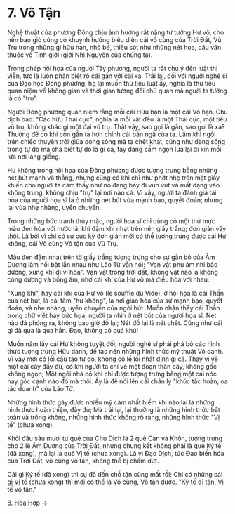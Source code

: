 # 7. Vô Tận

Nghệ thuật của phương Đông chịu ảnh hưởng rất nặng tư tưởng Hư vô, cho nên bao
giờ cũng có khuynh hướng biểu diễn cái vô cùng của Trời Đất, Vũ Trụ trong những
gì hữu hạn, nhỏ bé, thiếu sót như những nét họa, câu văn thuộc về Tịnh giới
(giới Nhị Nguyên của chúng ta).

Trong phép hội họa của người Tây phương, người ta rất chú ý đến luật thị viễn,
tức là luôn phân biệt rõ cái gần với cái xa. Trái lại, đối với người nghệ sĩ của
Đạo học Đông phương, họ lại muốn thủ tiêu luật ấy, nghĩa là thủ tiêu quan niệm
về không gian và thời gian tương đối chủ quan mà người ta tưởng là có "trụ".

Người Đông phương quan niệm rằng mỗi cái Hữu hạn là một cái Vô hạn. Chu dịch
bảo: "Các hữu Thái cực", nghĩa là mỗi vật đều là một Thái cực, một tiểu vũ trụ,
không khác gì một đại vũ trụ. Thật vậy, sao gọi là gần, sao gọi là xa? Thượng đế
có khi còn gần ta hơn chính cái bản ngã của ta. Lắm khi ngồi trên chiếc thuyền
trôi giữa dòng sông mà ta chết khát, cũng như đang sống trong tự do mà chả biết
tự do là gì cả, tay đang cầm ngọn lửa lại đi xin mồi lửa nơi láng giềng.

Hư không trong hội họa của Đông phương được tượng trưng bằng những nét bút mạnh
và thẳng, nhưng cũng có khi chỉ như phớt nhẹ trên mặt giấy khiến cho người ta
cảm thấy như nó đang bay đi vun vút và mất dạng vào không trung, không chịu
"trụ" lại nơi nào cả. Vì vậy, người ta đánh giá tài hoa của người họa sĩ là ở
những nét bút vừa mạnh bạo, quyết đoán; nhưng lại vừa nhẹ nhàng, uyển chuyển.

Trong những bức tranh thủy mặc, người hoạ sĩ chỉ dùng có một thứ mực màu đen hòa
với nước lã, khi đậm khi nhạt trên nền giấy trắng; đơn giản vậy thôi. Là bởi vì
chỉ có sự cực kỳ đơn giản mới có thể tượng trưng được cái Hư không, cái Vô cùng
Vô tận của Vũ Trụ.

Màu đen đậm nhạt trên tờ giấy trắng tượng trưng cho sự gắn bó của Âm Dương làm
nổi bật lẫn nhau như Lão Tử vẫn nói: "Vạn vật phụ âm nhi bảo dương, xung khí dĩ
vi hòa". Vạn vật trong trời đất, không vật nào là không cõng dương và bồng âm,
nhờ cái khí của Hư vô mà điều hòa với nhau.

"Xung khí", hay cái khí của Hư vô (le souffle du Vide), ở hội họa là cái Thần
của nét bút, là cái tâm "hư không", là nơi giao hòa của sự mạnh bạo, quyết đoán,
và nhẹ nhàng, uyển chuyển của ngòi bút. Muốn nhận thấy cái Thần trong chữ viết
hay bức họa, người ta nhìn ở nét bút của người họa sĩ. Nét nào đã phóng ra, không
bao giờ đồ lại; Nét đồ lại là nét chết. Cũng như cái gì đã qua là qua hẳn. Đạo,
không có quá khứ!

Muốn nắm lấy cái Hư không tuyệt đối, người nghệ sĩ phải phá bỏ các hình thức
tượng trưng Hữu danh, để tạo nên những hình thức mỹ thuật Vô danh. Vì vậy mới có
lối cấu tạo tự do, không có lề lối nhất định gì cả. Thay vì vẽ một cái cây đầy
đủ, có khi người ta chỉ vẽ một đoạn thân cây, không gốc không ngọn; Một ngôi nhà
có khi chỉ được tượng trưng bằng một cái nóc hay góc cạnh nào đó mà thôi. Ấy là
để nói lên cái chân lý "khúc tắc hoàn, oa tắc doanh" của Lão Tử.

Những hình thức gây được nhiều mỹ cảm nhất hiếm khi nào lại là những hình thức
hoàn thiện, đầy đủ; Mà trái lại, lại thường là những hình thức bất toàn và trống
không, những hình thức không rõ ràng, những hình thức "Vị tế" (chưa xong).

Khởi đầu sáu mươi tư quẻ của Chu Dịch là 2 quẻ Càn và Khôn, tượng trưng cho 2 lẽ
Âm Dương của Trời Đất, nhưng chung kết không phải là quẻ Ký tế (đã xong), mà lại
là quẻ Vị tế (chưa xong). Là vì Đạo Dịch, tức Đạo biến hóa của Trời Đất, vô cùng
vô tận, không thể bị chấm dứt.

Cái gì Ký tế (đã xong) thì sự đã đến chỗ tận cùng mất rồi; Chỉ có những cái gì
Vị tế (chưa xong) thì mới có thể là Vô cùng, Vô tận được. "Ký tế dĩ tận, Vị tế
vô tận."

[8. Hòa Hợp &rarr;](https://github.com/thaicuc/tinh-hoa-dao-hoc/blob/master/contents/08-hoa-hop.md)
